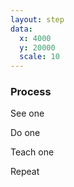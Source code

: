 ```yaml
---
layout: step
data:
  x: 4000
  y: 20000
  scale: 10
---
```

### Process

See one

Do one

Teach one

Repeat
